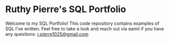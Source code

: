 # Ruthy Pierre's SQL Portfolio
Welcome to my SQL Portfolio! This code repository contains examples of SQL I've written. Feel free to take a look and reach out via eamil if you have any questions: r.pierre1025@gmail.com
